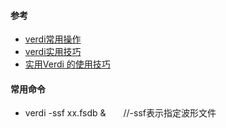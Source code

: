 #### 参考
- [verdi常用操作](https://github.com/bulaqi/IC-DV.github.io/wiki/%5B%E5%B7%A5%E5%85%B7%5D-Verdi%E5%B8%B8%E7%94%A8%E6%93%8D%E4%BD%9C)
- [verdi实用技巧](https://cloud.tencent.com/developer/beta/article/1897270)
- [实用Verdi 的使用技巧](https://code84.com/819640.html)
#### 常用命令
- verdi -ssf xx.fsdb &　　//-ssf表示指定波形文件
###
